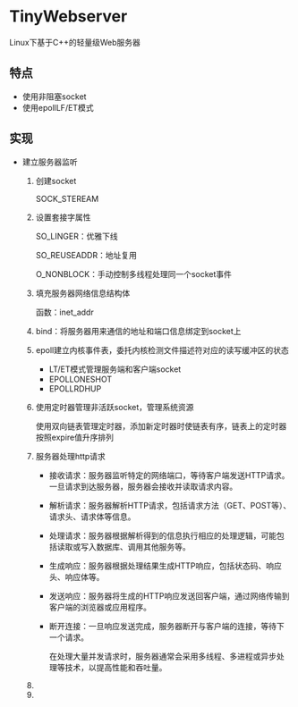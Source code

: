 # TinyWebserver

Linux下基于C++的轻量级Web服务器

## 特点

- 使用非阻塞socket
- 使用epollLF/ET模式

## 实现

- 建立服务器监听

  1. 创建socket

     SOCK_STEREAM

  2. 设置套接字属性

     SO_LINGER：优雅下线

     SO_REUSEADDR：地址复用

     O_NONBLOCK：手动控制多线程处理同一个socket事件

  2. 填充服务器网络信息结构体

     函数：inet_addr

  4. bind：将服务器用来通信的地址和端口信息绑定到socket上
  
  5. epoll建立内核事件表，委托内核检测文件描述符对应的读写缓冲区的状态
  
     - LT/ET模式管理服务端和客户端socket
     - EPOLLONESHOT
     - EPOLLRDHUP
  
  5. 使用定时器管理非活跃socket，管理系统资源
  
     使用双向链表管理定时器，添加新定时器时使链表有序，链表上的定时器按照expire值升序排列
     
  5. 服务器处理http请求
  
     - 接收请求：服务器监听特定的网络端口，等待客户端发送HTTP请求。一旦请求到达服务器，服务器会接收并读取请求内容。
     
     - 解析请求：服务器解析HTTP请求，包括请求方法（GET、POST等）、请求头、请求体等信息。
     
     - 处理请求：服务器根据解析得到的信息执行相应的处理逻辑，可能包括读取或写入数据库、调用其他服务等。
     
     - 生成响应：服务器根据处理结果生成HTTP响应，包括状态码、响应头、响应体等。
     
     - 发送响应：服务器将生成的HTTP响应发送回客户端，通过网络传输到客户端的浏览器或应用程序。
     
     - 断开连接：一旦响应发送完成，服务器断开与客户端的连接，等待下一个请求。
     
       在处理大量并发请求时，服务器通常会采用多线程、多进程或异步处理等技术，以提高性能和吞吐量。
     
  5. 
  
  5. 
  
      